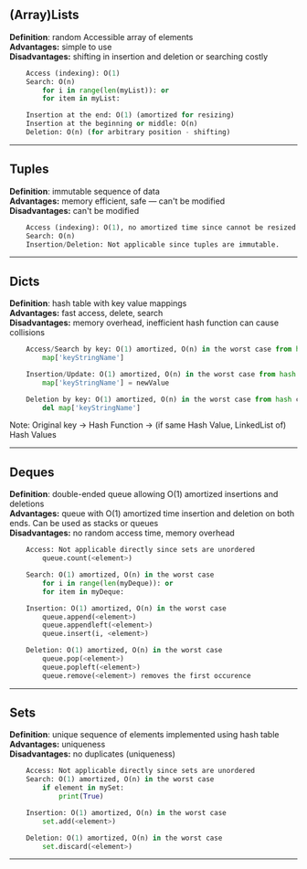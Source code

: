 ## (Array)Lists
**Definition**: random Accessible array of elements<br>
**Advantages:** simple to use <br>
**Disadvantages:** shifting in insertion and deletion or searching costly <br>

```python
	Access (indexing): O(1)
	Search: O(n)
		for i in range(len(myList)): or
		for item in myList:

	Insertion at the end: O(1) (amortized for resizing)
	Insertion at the beginning or middle: O(n)
	Deletion: O(n) (for arbitrary position - shifting)
```


---
## Tuples
**Definition**: immutable sequence of data <br>
**Advantages:** memory efficient, safe — can't be modified<br>
**Disadvantages:** can't be modified<br>

```python
	Access (indexing): O(1), no amortized time since cannot be resized
	Search: O(n)
	Insertion/Deletion: Not applicable since tuples are immutable.
```


---
## Dicts
**Definition**: hash table with key value mappings<br>
**Advantages:** fast access, delete, search <br>
**Disadvantages:** memory overhead, inefficient hash function can cause collisions <br>

```python
	Access/Search by key: O(1) amortized, O(n) in the worst case from hash collisions
		map['keyStringName']

	Insertion/Update: O(1) amortized, O(n) in the worst case from hash collisions
		map['keyStringName'] = newValue

	Deletion by key: O(1) amortized, O(n) in the worst case from hash collisions
		del map['keyStringName']
```

Note: Original key &rarr; Hash Function &rarr; (if same Hash Value, LinkedList of) Hash Values<br>

---
## Deques
**Definition**: double-ended queue allowing O(1) amortized insertions and deletions<br>
**Advantages:** queue with O(1) amortized time insertion and deletion on both ends. Can be used as stacks or queues <br>
**Disadvantages:** no random access time, memory overhead<br>

```python
	Access: Not applicable directly since sets are unordered
		queue.count(<element>)

	Search: O(1) amortized, O(n) in the worst case
		for i in range(len(myDeque)): or
		for item in myDeque:

	Insertion: O(1) amortized, O(n) in the worst case
		queue.append(<element>)
		queue.appendleft(<element>)
		queue.insert(i, <element>)

	Deletion: O(1) amortized, O(n) in the worst case
		queue.pop(<element>)
		queue.popleft(<element>)
		queue.remove(<element>) removes the first occurence
```


---
## Sets
**Definition**: unique sequence of elements implemented using hash table<br>
**Advantages:** uniqueness <br>
**Disadvantages:** no duplicates (uniqueness) <br>

```python
	Access: Not applicable directly since sets are unordered
	Search: O(1) amortized, O(n) in the worst case
		if element in mySet:
			print(True)

	Insertion: O(1) amortized, O(n) in the worst case
		set.add(<element>)

	Deletion: O(1) amortized, O(n) in the worst case
		set.discard(<element>)
```
---